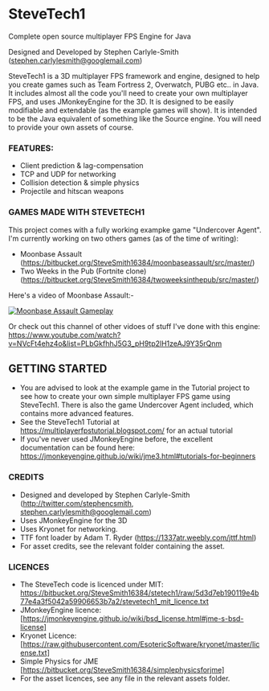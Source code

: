 # SteveTech1

Complete open source multiplayer FPS Engine for Java

Designed and Developed by Stephen Carlyle-Smith (stephen.carlylesmith@googlemail.com)


SteveTech1 is a 3D multiplayer FPS framework and engine, designed to help you create games such as Team Fortress 2, Overwatch, PUBG etc.. in Java.  It includes almost all the code you'll need to create your own multiplayer FPS, and uses JMonkeyEngine for the 3D.  It is designed to be easily modifiable and extendable (as the example games will show).  It is intended to be the Java equivalent of something like the Source engine.  You will need to provide your own assets of course.



### FEATURES:
* Client prediction & lag-compensation
* TCP and UDP for networking
* Collision detection & simple physics
* Projectile and hitscan weapons


### GAMES MADE WITH STEVETECH1
This project comes with a fully working exampke game "Undercover Agent".  I'm currently working on two others games (as of the time of writing):

* Moonbase Assault (https://bitbucket.org/SteveSmith16384/moonbaseassault/src/master/)
* Two Weeks in the Pub (Fortnite clone) (https://bitbucket.org/SteveSmith16384/twoweeksinthepub/src/master/)

Here's a video of Moonbase Assault:-

[![Moonbase Assault Gameplay](http://img.youtube.com/vi/E38SdsO-nEI/0.jpg)](http://www.youtube.com/watch?v=E38SdsO-nEI)

Or check out this channel of other vidoes of stuff I've done with this engine: https://www.youtube.com/watch?v=NVcFt4ehz4o&list=PLbGkfhhJ5G3_pH9tp2lH1zeAJ9Y35rQnm


## GETTING STARTED
* You are advised to look at the example game in the Tutorial project to see how to create your own simple multiplayer FPS game using SteveTech1.  There is also the game Undercover Agent included, which contains more advanced features.
* See the SteveTech1 Tutorial at https://multiplayerfpstutorial.blogspot.com/ for an actual tutorial
* If you've never used JMonkeyEngine before, the excellent documentation can be found here: https://jmonkeyengine.github.io/wiki/jme3.html#tutorials-for-beginners 


### CREDITS
* Designed and developed by Stephen Carlyle-Smith (http://twitter.com/stephencsmith, stephen.carlylesmith@googlemail.com)
* Uses JMonkeyEngine for the 3D
* Uses Kryonet for networking.
* TTF font loader by Adam T. Ryder (https://1337atr.weebly.com/jttf.html)
* For asset credits, see the relevant folder containing the asset.


### LICENCES
* The SteveTech code is licenced under MIT: https://bitbucket.org/SteveSmith16384/stetech1/raw/5d3d7eb190119e4b77e4a3f5042a59906653b7a2/stevetech1_mit_licence.txt
* JMonkeyEngine licence: [https://jmonkeyengine.github.io/wiki/bsd_license.html#jme-s-bsd-license]
* Kryonet Licence: [https://raw.githubusercontent.com/EsotericSoftware/kryonet/master/license.txt]
* Simple Physics for JME [https://bitbucket.org/SteveSmith16384/simplephysicsforjme]
* For the asset licences, see any file in the relevant assets folder.
 

